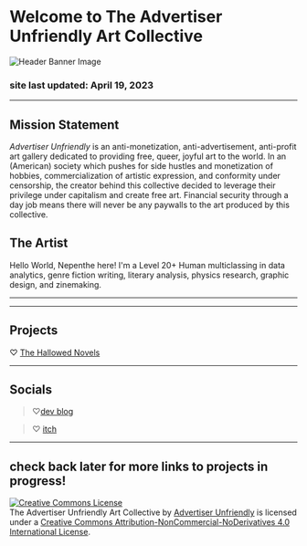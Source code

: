 # Welcome to The Advertiser Unfriendly Art Collective

![Header Banner Image](https://64.media.tumblr.com/e1062345df5666cfbb0d8e52ec7115cf/c94063325ded659d-36/s2048x3072/12f9d1f873c511f796ba2ddc9d4831c12275c90b.png)
### site last updated: April 19, 2023
---
## Mission Statement
*Advertiser Unfriendly* is an anti-monetization, anti-advertisement, anti-profit art gallery dedicated to providing free, queer, joyful art to the world. In an (American) society which pushes for side hustles and monetization of hobbies, commercialization of artistic expression, and conformity under censorship, the creator behind this collective decided to leverage their privilege under capitalism and create free art. Financial security through a day job means there will never be any paywalls to the art produced by this collective.

## The Artist
Hello World, Nepenthe here! I'm a Level 20+ Human multiclassing in data analytics, genre fiction writing, literary analysis, physics research, graphic design, and zinemaking.

---

---

## Projects
♡ [The Hallowed Novels](https://advertiser-unfriendly.github.io/Mythopoeia)

---

## Socials

>♡[dev blog](https://advertiser-unfriendly.tumblr.com)

>♡ [itch](https://advertiser-unfriendly.itch.io/)

---
check back later for more links to projects in progress!
---

<a rel="license" href="http://creativecommons.org/licenses/by-nc-nd/4.0/"><img alt="Creative Commons License" style="border-width:0" src="https://i.creativecommons.org/l/by-nc-nd/4.0/88x31.png" /></a><br /><span xmlns:dct="http://purl.org/dc/terms/" property="dct:title">The Advertiser Unfriendly Art Collective</span> by <a xmlns:cc="http://creativecommons.org/ns#" href="https://advertiser-unfriendly.itch.io" property="cc:attributionName" rel="cc:attributionURL">Advertiser Unfriendly</a> is licensed under a <a rel="license" href="http://creativecommons.org/licenses/by-nc-nd/4.0/">Creative Commons Attribution-NonCommercial-NoDerivatives 4.0 International License</a>.<br />
